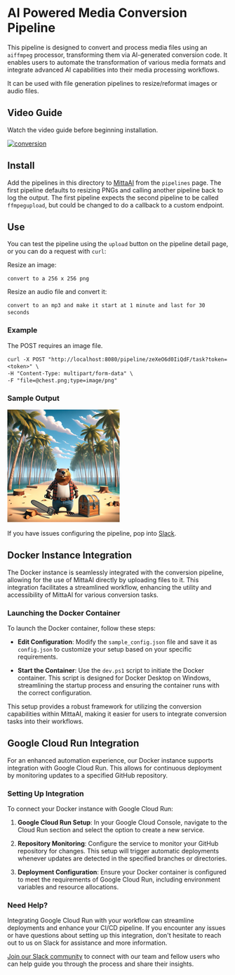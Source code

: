 
# AI Powered Media Conversion Pipeline

This pipeline is designed to convert and process media files using an `aiffmpeg` processor, transforming them via AI-generated conversion code. It enables users to automate the transformation of various media formats and integrate advanced AI capabilities into their media processing workflows.

It can be used with file generation pipelines to resize/reformat images or audio files.

## Video Guide

Watch the video guide before beginning installation.

[![conversion](https://img.youtube.com/vi/zAdhqL1yr5Y/0.jpg)](https://www.youtube.com/watch?v=zAdhqL1yr5Y)

## Install

Add the pipelines in this directory to [MittaAI](https://mitta.ai) from the `pipelines` page. The first pipeline defaults to resizing PNGs and calling another pipeline back to log the output. The first pipeline expects the second pipeline to be called `ffmpegupload`, but could be changed to do a callback to a custom endpoint.

## Use

You can test the pipeline using the `upload` button on the pipeline detail page, or you can do a request with `curl`:

Resize an image:
```
convert to a 256 x 256 png
```

Resize an audio file and convert it:
```
convert to an mp3 and make it start at 1 minute and last for 30 seconds
```

### Example

The POST requires an image file.
```
curl -X POST "http://localhost:8080/pipeline/zeXeO6d0IiQdF/task?token=<token>" \
-H "Content-Type: multipart/form-data" \
-F "file=@chest.png;type=image/png"
```

### Sample Output

<img src="https://raw.githubusercontent.com/MittaAI/mitta-community/main/cookbooks/conversion/images/7GjzjSoj8V7OB.png">

If you have issues configuring the pipeline, pop into [Slack](https://join.slack.com/t/mittaai/shared_invite/zt-2azbcv29i-CL74lmOksgvN54jhvmVWeA).

## Docker Instance Integration

The Docker instance is seamlessly integrated with the conversion pipeline, allowing for the use of MittaAI directly by uploading files to it. This integration facilitates a streamlined workflow, enhancing the utility and accessibility of MittaAI for various conversion tasks.

### Launching the Docker Container

To launch the Docker container, follow these steps:

- **Edit Configuration**: Modify the `sample_config.json` file and save it as `config.json` to customize your setup based on your specific requirements.

- **Start the Container**: Use the `dev.ps1` script to initiate the Docker container. This script is designed for Docker Desktop on Windows, streamlining the startup process and ensuring the container runs with the correct configuration.

This setup provides a robust framework for utilizing the conversion capabilities within MittaAI, making it easier for users to integrate conversion tasks into their workflows.

## Google Cloud Run Integration

For an enhanced automation experience, our Docker instance supports integration with Google Cloud Run. This allows for continuous deployment by monitoring updates to a specified GitHub repository.

### Setting Up Integration

To connect your Docker instance with Google Cloud Run:

1. **Google Cloud Run Setup**: In your Google Cloud Console, navigate to the Cloud Run section and select the option to create a new service.

2. **Repository Monitoring**: Configure the service to monitor your GitHub repository for changes. This setup will trigger automatic deployments whenever updates are detected in the specified branches or directories.

3. **Deployment Configuration**: Ensure your Docker container is configured to meet the requirements of Google Cloud Run, including environment variables and resource allocations.

### Need Help?

Integrating Google Cloud Run with your workflow can streamline deployments and enhance your CI/CD pipeline. If you encounter any issues or have questions about setting up this integration, don't hesitate to reach out to us on Slack for assistance and more information.

[Join our Slack community](https://join.slack.com/t/mittaai/shared_invite/zt-2azbcv29i-CL74lmOksgvN54jhvmVWeA) to connect with our team and fellow users who can help guide you through the process and share their insights.
